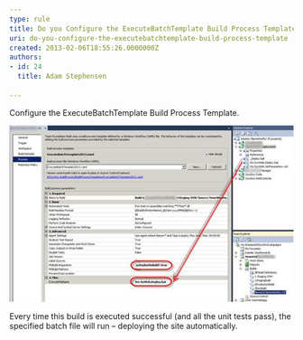 ```yaml
---
type: rule
title: Do you Configure the ExecuteBatchTemplate Build Process Template?
uri: do-you-configure-the-executebatchtemplate-build-process-template
created: 2013-02-06T18:55:26.0000000Z
authors:
- id: 24
  title: Adam Stephensen

---
```


Configure the ExecuteBatchTemplate Build Process Template.
 
![ Enter the DeployOnBuild MsBuild argument, and then enter the name of the deployment batch file you wish to execute upon successful build of the project.<br>](configure-executebatch.jpg)

Every time this build is executed successful (and all the unit tests pass), the specified batch file will run – deploying the site automatically.
